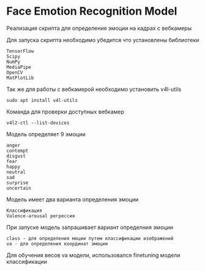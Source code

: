 # Face Emotion Recognition Model

Реализация скрипта для определения эмоции на кадрах с вебкамеры

Для запуска скрипта необходимо убедится что установлены библиотеки

    TensorFlow
    Scipy
    NumPy
    MediaPipe
    OpenCV
    MatPlotLib

Так же для работы с вебкамерой необходимо установить v4l-utils

    sudo apt install v4l-utils

Команда для проверки доступных вебкамер

    v4l2-ctl --list-devices

Модель определяет 9 эмоции

    anger
    contempt
    disgust
    fear
    happy
    neutral
    sad
    surprise
    uncertain

Модель имеет два варианта определения эмоции

    Классификация
    Valence-arousal регрессия

При запуске модель запрашивает вариант определния эмоции

    class - для определения моции путем классификации изображений
    va - для определения координат эмоции

Для обучения весов va модели, использовался finetuning модели классификации